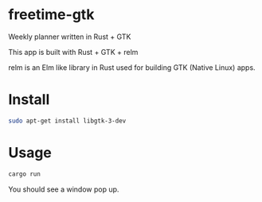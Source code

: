 # freetime-gtk
Weekly planner written in Rust + GTK

This app is built with Rust + GTK + relm

relm is an Elm like library in Rust used for building GTK (Native Linux) apps.

# Install

```bash
sudo apt-get install libgtk-3-dev
```

# Usage

```bash
cargo run
```

You should see a window pop up.
